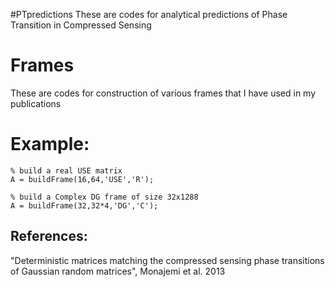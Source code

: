 #PTpredictions
These are codes for analytical predictions of Phase Transition in Compressed Sensing



# Frames
These are codes for construction of various frames that I have used in my publications 

# Example: 
```
% build a real USE matrix
A = buildFrame(16,64,'USE','R');

% build a Complex DG frame of size 32x1288
A = buildFrame(32,32*4,'DG','C');
```


## References: 

"Deterministic matrices matching the compressed sensing phase transitions of Gaussian random matrices", Monajemi et al. 2013
